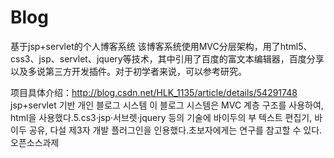 # Blog
基于jsp+servlet的个人博客系统
该博客系统使用MVC分层架构，用了html5、css3、jsp、servlet、jquery等技术，其中引用了百度的富文本编辑器，百度分享以及多说第三方开发插件。对于初学者来说，可以参考研究。

项目具体介绍：http://blog.csdn.net/HLK_1135/article/details/54291748
jsp+servlet 기반 개인 블로그 시스템
이 블로그 시스템은 MVC 계층 구조를 사용하여, html을 사용했다.5.cs3·jsp·서브렛·jquery 등의 기술에 바이두의 부 텍스트 편집기, 바이두 공유, 다설 제3자 개발 플러그인을 인용했다.초보자에게는 연구를 참고할 수 있다.
오픈소스과제
